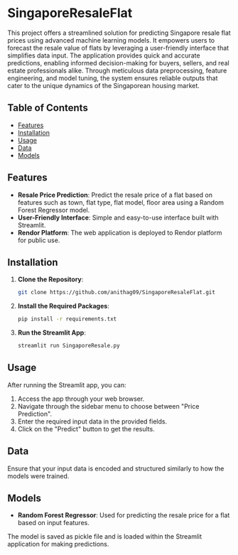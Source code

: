 # SingaporeResaleFlat

This project offers a streamlined solution for predicting Singapore resale flat prices using advanced machine learning models. It empowers users to forecast the resale value of flats by leveraging a user-friendly interface that simplifies data input. The application provides quick and accurate predictions, enabling informed decision-making for buyers, sellers, and real estate professionals alike. Through meticulous data preprocessing, feature engineering, and model tuning, the system ensures reliable outputs that cater to the unique dynamics of the Singaporean housing market.

## Table of Contents

- [Features](#features)
- [Installation](#installation)
- [Usage](#usage)
- [Data](#data)
- [Models](#models)

## Features

- **Resale Price Prediction**: Predict the resale price of a flat based on features such as town, flat type, flat model, floor area using a Random Forest Regressor model.
- **User-Friendly Interface**: Simple and easy-to-use interface built with Streamlit.
- **Rendor Platform**: The web application is deployed to Rendor platform for public use.
  
## Installation

1. **Clone the Repository**:
    ```bash
    git clone https://github.com/anithag09/SingaporeResaleFlat.git
    ```

2. **Install the Required Packages**:
    ```bash
    pip install -r requirements.txt
    ```

3. **Run the Streamlit App**:
    ```bash
    streamlit run SingaporeResale.py
    ```

## Usage

After running the Streamlit app, you can:

1. Access the app through your web browser.
2. Navigate through the sidebar menu to choose between "Price Prediction".
3. Enter the required input data in the provided fields.
4. Click on the "Predict" button to get the results.

## Data

Ensure that your input data is encoded and structured similarly to how the models were trained.

## Models

- **Random Forest Regressor**: Used for predicting the resale price for a flat based on input features.

The model is saved as pickle file and is loaded within the Streamlit application for making predictions.

